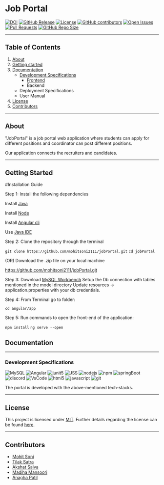 # Job Portal

[![DOI](https://zenodo.org/badge/545554067.svg)](https://zenodo.org/badge/latestdoi/545554067) 
[![GitHub Release](https://img.shields.io/github/release/mohitsoni2111/jobPortal.svg)](https://github.com/mohitsoni2111/jobPortal/releases)
<a href="https://github.com/mohitsoni2111/jobPortal/blob/main/LICENSE"><img 
alt="License" src="https://img.shields.io/github/license/mohitsoni2111/jobPortal"></a>
[![GitHub contributors](https://img.shields.io/github/contributors/mohitsoni2111/jobPortal)](https://github.com/mohitsoni2111/jobPortal/graphs/contributors)
[![Open Issues](https://img.shields.io/github/issues/mohitsoni2111/jobPortal)](https://github.com/mohitsoni2111/jobPortal/issues)
[![Pull Requests](https://img.shields.io/github/issues-pr/mohitsoni2111/jobPortal)](https://github.com/mohitsoni2111/jobPortal)
[![GitHub Repo Size](https://img.shields.io/github/repo-size/mohitsoni2111/jobPortal.svg)](https://img.shields.io/github/repo-size/mohitsoni2111/jobPortal.svg)


---

## Table of Contents

1. [About](#about)
2. [Getting started](#getting-started)
3. [Documentation](#documentation)
    - [Development Specifications](#development-specifications)
        - [Frontend](./angular)
        - Backend
    - Deployment Specifications
    - User Manual
4. [License](#license)
5. [Contributors](#contributors)

---

## About

"JobPortal" is a job portal web application where students can apply for different positions and coordinator can post different positions.

Our application connects the recruiters and candidates. 

---

## Getting Started

#Installation Guide

Step 1: 
Install the following dependencies

Install [Java](https://www.oracle.com/java/technologies/javase/javase8u211-later-archive-downloads.html) 

Install [Node](https://nodejs.org/en/download/)

Install [Angular cli](https://angular.io/cli)

Use [Java IDE](https://www.jetbrains.com/idea/)

Step 2: 
Clone the repository through the terminal

`git clone https://github.com/mohitsoni2111/jobPortal.git`
`cd jobPortal`

 (OR) Download the .zip file on your local machine
 
 https://github.com/mohitsoni2111/jobPortal.git

Step 3:
Download [MySQL Workbench](https://dev.mysql.com/downloads/workbench/)
Setup the Db connection with tables mentioned in the model directory
Update resources -> application.properties with your db credentials.

Step 4: 
From Terminal go to folder:

`cd angular/app`

Step 5:
Run commands to open the front-end of the application:

`npm install`
`ng serve --open`

## Documentation

---

### Development Specifications

![MySQL](https://img.shields.io/badge/MySQL-005C84?style=for-the-badge&logo=mysql&logoColor=white)
![Angular](https://img.shields.io/badge/Angular-DD0031?style=for-the-badge&logo=angular&logoColor=white)
![junit5](https://img.shields.io/badge/Junit5-25A162?style=for-the-badge&logo=junit5&logoColor=white)
![JSS](https://img.shields.io/badge/JSS-F7DF1E?style=for-the-badge&logo=JSS&logoColor=white)
![nodejs](https://img.shields.io/badge/Node.js-339933?style=for-the-badge&logo=nodedotjs&logoColor=white)
![npm](https://img.shields.io/badge/npm-CB3837?style=for-the-badge&logo=npm&logoColor=white)
![springBoot](https://img.shields.io/badge/Spring_Boot-F2F4F9?style=for-the-badge&logo=spring-boot)
![discord](https://img.shields.io/badge/Discord-5865F2?style=for-the-badge&logo=discord&logoColor=white)
![VsCode](https://img.shields.io/badge/VSCode-0078D4?style=for-the-badge&logo=visual%20studio%20code&logoColor=white)
![html5](https://img.shields.io/badge/HTML5-E34F26?style=for-the-badge&logo=html5&logoColor=white)
![javascript](https://img.shields.io/badge/JavaScript-323330?style=for-the-badge&logo=javascript&logoColor=F7DF1E)
![git](https://img.shields.io/badge/GIT-E44C30?style=for-the-badge&logo=git&logoColor=white)

The portal is developed with the above-mentioned tech-stacks.

---

## License

This project is licensed under [MIT](https://mit-license.org/).
Further details regarding the license can be found [here](https://github.com/mohitsoni2111/jobPortal/blob/main/LICENSE).

---

## Contributors

- [Mohit Soni](https://github.com/mohitsoni2111)
- [Tilak Satra](https://github.com/tilaksatra)
- [Akshat Salva](https://github.com/akshat22)
- [Madiha Mansoori](https://github.com/madiha2001)
- [Anagha Patil](https://github.com/Anagha-2000)
